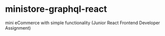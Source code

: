 # ministore-graphql-react
mini eCommerce with simple functionality (Junior React Frontend Developer Assignment) 
